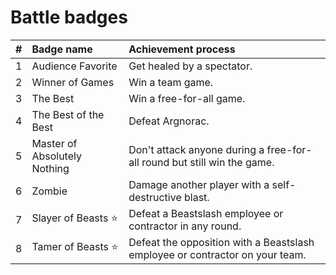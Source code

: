 # Battle badges
<table>
  <thead>
    <tr>
      <th align="left">#</th>
      <th align="left">Badge name</th>
      <th align="left">Achievement process</th>
    </tr>
  </thead>
  <tbody>
    <tr>
      <td>1</td>
      <td>Audience Favorite</td>
      <td>Get healed by a spectator.</td>
    </tr>
    <tr>
      <td>2</td>
      <td>Winner of Games</td>
      <td>Win a team game.</td>
    </tr>
    <tr>
      <td>3</td>
      <td>The Best</td>
      <td>Win a free-for-all game.</td>
    </tr>
    <tr>
      <td>4</td>
      <td>The Best of the Best</td>
      <td>Defeat Argnorac.</td>
    </tr>
    <tr>
      <td>5</td>
      <td>Master of Absolutely Nothing</td>
      <td>Don't attack anyone during a free-for-all round but still win the game.</td>
    </tr>
    <tr>
      <td>6</td>
      <td>Zombie</td>
      <td>Damage another player with a self-destructive blast.</td>
    </tr>
    <tr>
      <td>7</td>
      <td>Slayer of Beasts ⭐</td>
      <td>Defeat a Beastslash employee or contractor in any round.</td>
    </tr>
    <tr>
      <td>8</td>
      <td>Tamer of Beasts ⭐</td>
      <td>Defeat the opposition with a Beastslash employee or contractor on your team.</td>
    </tr>
  </tbody>
</table>
